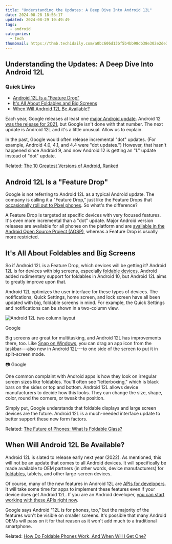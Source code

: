 ```yaml
---
title: "Understanding the Updates: A Deep Dive Into Android 12L"
date: 2024-08-28 18:56:17
updated: 2024-08-29 10:49:49
tags:
  - android
categories:
  - tech
thumbnail: https://thmb.techidaily.com/a0bc606d13bf5b4bb98db38e302e2de3fccfa94f74c2f49ef3ec08979e13d4fd.jpg
---
```


## Understanding the Updates: A Deep Dive Into Android 12L

### Quick Links

* [Android 12L Is a "Feature Drop"](https://instagram-video-recordings.techidaily.com/new-saving-instagram-content-easy-no-frill-methods-exposed/)
* [It's All About Foldables and Big Screens](https://solve-howtos.techidaily.com/best-5-complimentary-tools-for-crafting-e-books-a-top-ranked-guide/)
* [When Will Android 12L Be Available?](https://some-approaches.techidaily.com/2024-approved-unlocking-your-creative-potential-without-spending/)

 Each year, Google releases at least one [major Android update](https://facebook-video-content.techidaily.com/powerful-tactics-leveraging-youtube-links-for-fb-exposure/). Android 12 [was the release for 2021](https://www.reviewgeek.com/99643/google-releases-android-12-with-pixel-updates-coming-in-a-few-weeks/), but Google isn't done with that number. The next update is Android 12L and it's a little unusual. Allow us to explain.

 In the past, Google would often release incremental "dot" updates. (For example, Android 4.0, 4.1, and 4.4 were "dot updates.") However, that hasn't happened since Android 9, and now Android 12 is getting an "L" update instead of "dot" update.

Related: [The 10 Greatest Versions of Android, Ranked](https://facebook-video-content.techidaily.com/powerful-tactics-leveraging-youtube-links-for-fb-exposure/) 

##  Android 12L Is a "Feature Drop"

 Google is not referring to Android 12L as a typical Android update. The company is calling it a "Feature Drop," just like the Feature Drops that [occasionally roll out to Pixel phones](https://www.reviewgeek.com/86795/pixel-phones-will-get-astrophotography-video-photo-privacy-and-more-in-june-feature-drop/). So what's the difference?

 A Feature Drop is targeted at specific devices with very focused features. It's even more incremental than a "dot" update. Major Android version releases are available for all phones on the platform and are [available in the Android Open Source Project (AOSP)](https://www.howtogeek.com/217593/android-is-open-and-ios-is-closed-but-what-does-that-mean-to-you/), whereas a Feature Drop is usually more restricted.

##  It's All About Foldables and Big Screens

 So if Android 12L is a Feature Drop, which devices will be getting it? Android 12L is for devices with big screens, especially [foldable devices](https://easy-unlock-android.techidaily.com/how-to-unlock-a-network-locked-motorola-moto-g04-phone-by-drfone-android/). Android added rudimentary support for foldables in Android 10, but Android 12L aims to greatly improve upon that.

 Android 12L optimizes the user interface for these types of devices. The notifications, Quick Settings, home screen, and lock screen have all been updated with big, foldable screens in mind. For example, the Quick Settings and notifications can be shown in a two-column view.

![Android 12L two column layout](https://static1.howtogeekimages.com/wordpress/wp-content/uploads/2021/11/image2x.png) 

Google

 Big screens are great for multitasking, and Android 12L has improvements there, too. Like [Snap on Windows](https://youtube-videos.techidaily.com/2024-approved-behind-the-mascara-youtubes-top-makeup-artists-unveiled/), you can drag an app icon from the taskbar---also new in Android 12L---to one side of the screen to put it in split-screen mode.

 📷 Google

 One common complaint with Android apps is how they look on irregular screen sizes like foldables. You'll often see "letterboxing," which is black bars on the sides or top and bottom. Android 12L allows device manufacturers to decide how this looks. They can change the size, shape, color, round the corners, or tweak the position.

 Simply put, Google understands that foldable displays and large screen devices are the future. Android 12L is a much-needed interface update to better support these new form factors.

Related: [The Future of Phones: What Is Foldable Glass?](https://easy-unlock-android.techidaily.com/how-to-unlock-a-network-locked-motorola-moto-g04-phone-by-drfone-android/) 

##  When Will Android 12L Be Available?

 Android 12L is slated to release early next year (2022). As mentioned, this will not be an update that comes to all Android devices. It will specifically be made available to OEM partners (in other words, device manufacturers) for [foldables](https://facebook-video-content.techidaily.com/new-in-2024-is-it-possible-to-watch-fb-videos-on-tv/), tablets, and other large-screen devices.

 Of course, many of the new features in Android 12L are [APIs for developers](https://android-developers.googleblog.com/2021/10/12L-preview-large-screens.html). It will take some time for apps to implement these features even if your device does get Android 12L. If you are an Android developer, [you can start working with these APIs right now](https://developer.android.com/about/versions/12/12L).

 Google says Android "12L is for phones, too," but the majority of the features won't be visible on smaller screens. It's possible that many Android OEMs will pass on it for that reason as it won't add much to a traditional smartphone.

Related: [How Do Foldable Phones Work, And When Will I Get One?](https://facebook-video-content.techidaily.com/new-in-2024-is-it-possible-to-watch-fb-videos-on-tv/)

<ins class="adsbygoogle"
     style="display:block"
     data-ad-format="autorelaxed"
     data-ad-client="ca-pub-7571918770474297"
     data-ad-slot="1223367746"></ins>



<ins class="adsbygoogle"
     style="display:block"
     data-ad-client="ca-pub-7571918770474297"
     data-ad-slot="8358498916"
     data-ad-format="auto"
     data-full-width-responsive="true"></ins>
